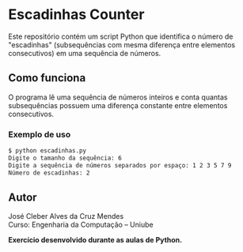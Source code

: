 # Escadinhas Counter

Este repositório contém um script Python que identifica o número de "escadinhas" (subsequências com mesma diferença entre elementos consecutivos) em uma sequência de números.

## Como funciona

O programa lê uma sequência de números inteiros e conta quantas subsequências possuem uma diferença constante entre elementos consecutivos.

### Exemplo de uso

```bash
$ python escadinhas.py
Digite o tamanho da sequência: 6
Digite a sequência de números separados por espaço: 1 2 3 5 7 9
Número de escadinhas: 2
```

## Autor
José Cleber Alves da Cruz Mendes  
Curso: Engenharia da Computação – Uniube



**Exercício desenvolvido durante as aulas de Python.**
